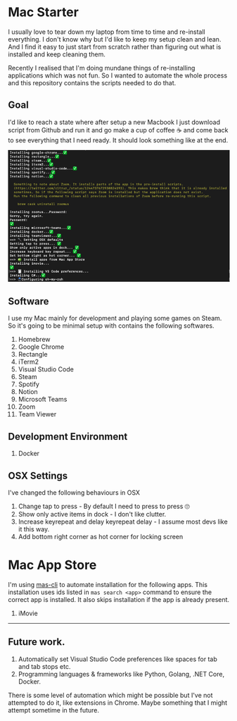 # Mac Starter 

I usually love to tear down my laptop from time to time and re-install everything. I don't know why but I'd like to keep my setup clean and lean. And I find it easy to just start from scratch rather than figuring out what is installed and keep cleaning them. 

Recently I realised that I'm doing mundane things of re-installing applications which was not fun. So I wanted to automate the whole process and this repository contains the scripts needed to do that.

## Goal

I'd like to reach a state where after setup a new Macbook I just download script from Github and run it and go make a cup of coffee ☕️ and come back to see everything that I need ready. It should look something like at the end.

![Sample](./screenshots/sample.png)

## Software

I use my Mac mainly for development and playing some games on Steam. So it's going to be minimal setup with contains the following softwares.

1. Homebrew
2. Google Chrome
3. Rectangle
4. iTerm2
5. Visual Studio Code
6. Steam
7. Spotify 
8. Notion
9. Microsoft Teams
10. Zoom
11. Team Viewer

## Development Environment

1. Docker

## OSX Settings

I've changed the following behaviours in OSX

1. Change tap to press - By default I need to press to press 🙄
2. Show only active items in dock - I don't like clutter.
3. Increase keyrepeat and delay keyrepeat delay - I assume most devs like it this way.
4. Add bottom right corner as hot corner for locking screen

# Mac App Store

I'm using [mas-cli](https://github.com/mas-cli/mas) to automate installation for the following apps. This installation uses ids listed in `mas search <app>` command to ensure the correct app is installed. It also skips installation if the app is already present.

1. iMovie

---

## Future work.

1. Automatically set Visual Studio Code preferences like spaces for tab and tab stops etc.
2. Programming languages & frameworks like Python, Golang, .NET Core, Docker.

There is some level of automation which might be possible but I've not attempted to do it, like extensions in Chrome. Maybe something that I might attempt sometime in the future.